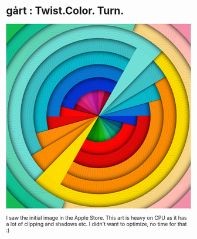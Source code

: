 # gȧrt : Twist.Color. Turn. 

![](kaleiircle.png)

I saw the initial image in the Apple Store. This art is heavy on CPU as it has a lot of clipping and shadows etc. I didn't want to optimize, no time for that :)
